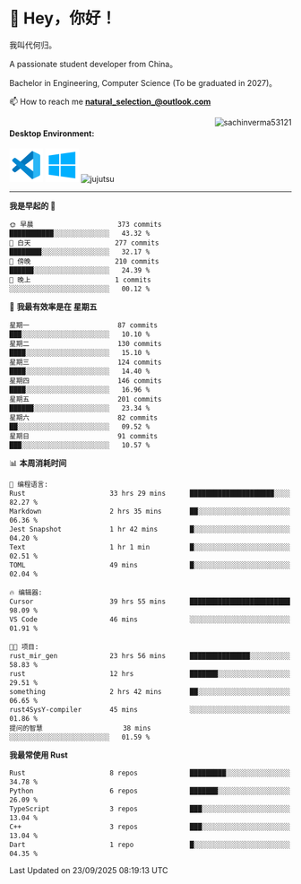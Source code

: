 # 👋 Hey，你好！

我叫代何归。

A passionate student developer from China。

Bachelor in Engineering, Computer Science (To be graduated in 2027)。

📫 How to reach me **natural_selection_@outlook.com**

<div style="display: flex; justify-content: space-between; align-items: flex-start;">
  <div>
    <h4>Desktop Environment: </h4>
    <span>
      <img style="margin: auto;" src="https://raw.githubusercontent.com/sachinverma53121/sachinverma53121/master/icons/vsc.png" alt=vs width="60" height="60"/>
      <img style="margin: auto;" src="https://raw.githubusercontent.com/sachinverma53121/sachinverma53121/master/icons/win10.png" alt=windows10 width="60" height="60"/>
      <img style="margin: auto;" src="https://img2023.cnblogs.com/blog/3292968/202505/3292968-20250515084111916-1835883071.png" alt=jujutsu width="60" height="60"/>
    </span>
  </div>
  <div>
    <img style="margin: auto;" src=https://github-readme-stats.vercel.app/api?username=Natural-selection1&show_icons=true alt=sachinverma53121 />
  </div>
</div>

---

<!--START_SECTION:waka-->
**我是早起的 🐤** 

```text
🌞 早晨                     373 commits         ███████████░░░░░░░░░░░░░░   43.32 % 
🌆 白天                     277 commits         ████████░░░░░░░░░░░░░░░░░   32.17 % 
🌃 傍晚                     210 commits         ██████░░░░░░░░░░░░░░░░░░░   24.39 % 
🌙 晚上                     1 commits           ░░░░░░░░░░░░░░░░░░░░░░░░░   00.12 % 
```
📅 **我最有效率是在 星期五** 

```text
星期一                      87 commits          ███░░░░░░░░░░░░░░░░░░░░░░   10.10 % 
星期二                      130 commits         ████░░░░░░░░░░░░░░░░░░░░░   15.10 % 
星期三                      124 commits         ████░░░░░░░░░░░░░░░░░░░░░   14.40 % 
星期四                      146 commits         ████░░░░░░░░░░░░░░░░░░░░░   16.96 % 
星期五                      201 commits         ██████░░░░░░░░░░░░░░░░░░░   23.34 % 
星期六                      82 commits          ██░░░░░░░░░░░░░░░░░░░░░░░   09.52 % 
星期日                      91 commits          ███░░░░░░░░░░░░░░░░░░░░░░   10.57 % 
```


📊 **本周消耗时间** 

```text
💬 编程语言: 
Rust                     33 hrs 29 mins      █████████████████████░░░░   82.27 % 
Markdown                 2 hrs 35 mins       ██░░░░░░░░░░░░░░░░░░░░░░░   06.36 % 
Jest Snapshot            1 hr 42 mins        █░░░░░░░░░░░░░░░░░░░░░░░░   04.20 % 
Text                     1 hr 1 min          █░░░░░░░░░░░░░░░░░░░░░░░░   02.51 % 
TOML                     49 mins             █░░░░░░░░░░░░░░░░░░░░░░░░   02.04 % 

🔥 编辑器: 
Cursor                   39 hrs 55 mins      █████████████████████████   98.09 % 
VS Code                  46 mins             ░░░░░░░░░░░░░░░░░░░░░░░░░   01.91 % 

🐱‍💻 项目: 
rust_mir_gen             23 hrs 56 mins      ███████████████░░░░░░░░░░   58.83 % 
rust                     12 hrs              ███████░░░░░░░░░░░░░░░░░░   29.51 % 
something                2 hrs 42 mins       ██░░░░░░░░░░░░░░░░░░░░░░░   06.65 % 
rust4SysY-compiler       45 mins             ░░░░░░░░░░░░░░░░░░░░░░░░░   01.86 % 
提问的智慧                    38 mins             ░░░░░░░░░░░░░░░░░░░░░░░░░   01.59 % 
```

**我最常使用 Rust** 

```text
Rust                     8 repos             █████████░░░░░░░░░░░░░░░░   34.78 % 
Python                   6 repos             ███████░░░░░░░░░░░░░░░░░░   26.09 % 
TypeScript               3 repos             ███░░░░░░░░░░░░░░░░░░░░░░   13.04 % 
C++                      3 repos             ███░░░░░░░░░░░░░░░░░░░░░░   13.04 % 
Dart                     1 repo              █░░░░░░░░░░░░░░░░░░░░░░░░   04.35 % 
```




 Last Updated on 23/09/2025 08:19:13 UTC
<!--END_SECTION:waka-->
